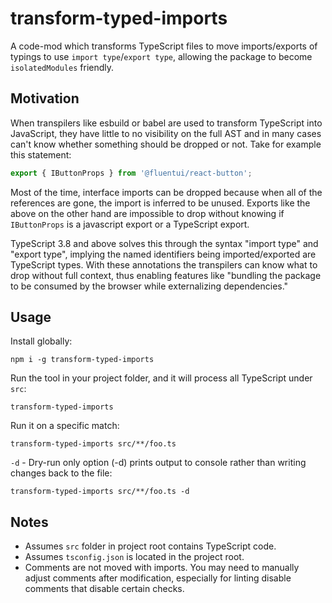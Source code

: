 # transform-typed-imports

A code-mod which transforms TypeScript files to move imports/exports of typings to use `import type`/`export type`, allowing the package to become `isolatedModules` friendly.

## Motivation

When transpilers like esbuild or babel are used to transform TypeScript into JavaScript, they have little to no visibility on the full AST and in many cases can't know whether something should be dropped or not. Take for example this statement:

```ts
export { IButtonProps } from '@fluentui/react-button';
```

Most of the time, interface imports can be dropped because when all of the references are gone, the import is inferred to be unused. Exports like the above on the other hand are impossible to drop without knowing if `IButtonProps` is a javascript export or a TypeScript export.

TypeScript 3.8 and above solves this through the syntax "import type" and "export type", implying the named identifiers being imported/exported are TypeScript types. With these annotations the transpilers can know what to drop without full context, thus enabling features like "bundling the package to be consumed by the browser while externalizing dependencies."

## Usage

Install globally:

```
npm i -g transform-typed-imports
```

Run the tool in your project folder, and it will process all TypeScript under `src`:

```
transform-typed-imports
```

Run it on a specific match:

```
transform-typed-imports src/**/foo.ts
```

`-d` - Dry-run only option (-d) prints output to console rather than writing changes back to the file:

```
transform-typed-imports src/**/foo.ts -d
```

## Notes

- Assumes `src` folder in project root contains TypeScript code.
- Assumes `tsconfig.json` is located in the project root.
- Comments are not moved with imports. You may need to manually adjust comments after modification, especially for linting disable comments that disable certain checks.

